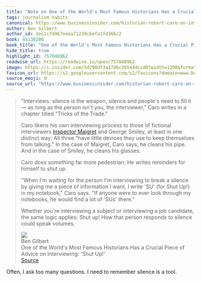 ```yaml
---
title: "Note on One of the World's Most Famous Historians Has a Crucial Piece of Advice on Interviewing: 'Shut Up!' via Ben Gilbert"
tags: journalism habits
canonical: https://www.businessinsider.com/historian-robert-caro-on-interviewing-2019-7?op=1
author: Ben Gilbert
author_id: 2ec1c7d967eeea71239c6efa1fd366c2
book: 43138206
book_title: "One of the World's Most Famous Historians Has a Crucial Piece of Advice on Interviewing: 'Shut Up!'"
hide_title: true
highlight_id: 757840962
readwise_url: https://readwise.io/open/757840962
image: https://i.insider.com/5d290df3a17d6c26544dccd0?width=1200&format=jpeg
favicon_url: https://s2.googleusercontent.com/s2/favicons?domain=www.businessinsider.com
source_emoji: 🌐
source_url: "https://www.businessinsider.com/historian-robert-caro-on-interviewing-2019-7?op=1#:~:text=%22Interviews%3A%20silence%20is,could%20speak%20volumes."
---
```


> "Interviews: silence is the weapon, silence and people's need to fill it — as long as the person isn't you, the interviewer," Caro writes in a chapter titled "Tricks of the Trade."
> 
> Caro likens his own interviewing process to those of fictional interviewers [Inspector Maigret](https://en.wikipedia.org/wiki/Jules_Maigret) and George Smiley, at least in one distinct way: All three "have little devices they use to keep themselves from talking." In the case of Maigret, Caro says, he cleans his pipe. And in the case of Smiley, he cleans his glasses.
> 
> Caro does something far more pedestrian: He writes reminders for himself to shut up.
> 
> "When I'm waiting for the person I'm interviewing to break a silence by giving me a piece of information I want, I write 'SU' (for Shut Up!) in my notebook," Caro says. "If anyone were to ever look through my notebooks, he would find a lot of 'SUs' there."
> 
> Whether you're interviewing a subject or interviewing a job candidate, the same logic applies: Shut up! How that person responds to silence could speak volumes.
> <div class="quoteback-footer"><div class="quoteback-avatar"><img class="mini-favicon" src="https://s2.googleusercontent.com/s2/favicons?domain=www.businessinsider.com"></div><div class="quoteback-metadata"><div class="metadata-inner"><span style="display:none">FROM:</span><div aria-label="Ben Gilbert" class="quoteback-author"> Ben Gilbert</div><div aria-label="One of the World's Most Famous Historians Has a Crucial Piece of Advice on Interviewing: 'Shut Up!'" class="quoteback-title"> One of the World's Most Famous Historians Has a Crucial Piece of Advice on Interviewing: 'Shut Up!'</div></div></div><div class="quoteback-backlink"><a target="_blank" aria-label="go to the full text of this quotation" rel="noopener" href="https://www.businessinsider.com/historian-robert-caro-on-interviewing-2019-7?op=1#:~:text=%22Interviews%3A%20silence%20is,could%20speak%20volumes." class="quoteback-arrow"> Source</a></div></div>

Often, I ask too many questions. I need to remember silence is a tool.